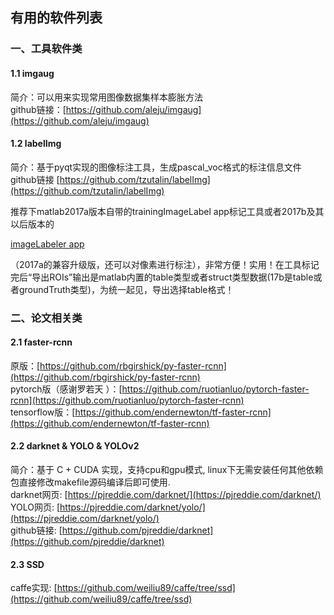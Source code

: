 ## 有用的软件列表

### 一、工具软件类

#### 1.1 imgaug

简介：可以用来实现常用图像数据集样本膨胀方法  
github链接：[https://github.com/aleju/imgaug](https://github.com/aleju/imgaug)

#### 1.2 labelImg

简介：基于pyqt实现的图像标注工具，生成pascal\_voc格式的标注信息文件  
github链接 [https://github.com/tzutalin/labelImg](https://github.com/tzutalin/labelImg)

推荐下matlab2017a版本自带的trainingImageLabel app标记工具或者2017b及其以后版本的

[imageLabeler app](http://cn.mathworks.com/help/vision/ref/imagelabeler-app.html?searchHighlight=imageLabeler&s_tid=doc_srchtitle)

（2017a的兼容升级版，还可以对像素进行标注），非常方便！实用！在工具标记完后“导出ROIs”输出是matlab内置的table类型或者struct类型数据\(17b是table或者groundTruth类型\)，为统一起见，导出选择table格式！

### 二、论文相关类

#### 2.1 faster-rcnn

原版：[https://github.com/rbgirshick/py-faster-rcnn](https://github.com/rbgirshick/py-faster-rcnn)  
pytorch版（感谢罗若天 ）：[https://github.com/ruotianluo/pytorch-faster-rcnn](https://github.com/ruotianluo/pytorch-faster-rcnn)  
tensorflow版：[https://github.com/endernewton/tf-faster-rcnn](https://github.com/endernewton/tf-faster-rcnn)

#### 2.2 darknet & YOLO & YOLOv2

简介：基于 C + CUDA 实现，支持cpu和gpu模式, linux下无需安装任何其他依赖包直接修改makefile源码编译后即可使用.  
darknet网页: [https://pjreddie.com/darknet/](https://pjreddie.com/darknet/)  
YOLO网页: [https://pjreddie.com/darknet/yolo/](https://pjreddie.com/darknet/yolo/)  
github链接: [https://github.com/pjreddie/darknet](https://github.com/pjreddie/darknet)

#### 2.3 SSD

caffe实现: [https://github.com/weiliu89/caffe/tree/ssd](https://github.com/weiliu89/caffe/tree/ssd)


